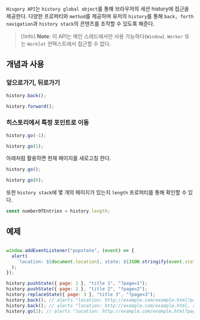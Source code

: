 `Hisgory API`는 `history global object`를 통해  브라우저의 세션 history에 접근을 제공한다. 다양한 프로퍼티와 `method`를 제공하며 유저의 `history`를 통해 `back, forth navigation`과 `history stack`의 콘텐츠를 조작할 수 있도록 해준다.

> [!info] **Note**: 이 API는 메인 스레드에서만 사용 가능하다(`Window`). `Worker` 또는 `Worklet` 컨텍스트에서 접근할 수 없다.

## 개념과 사용
### 앞으로가기, 뒤로가기
```js
history.back();

history.forward();
```

### 히스토리에서 특정 포인트로 이동
```js
history.go(-1);

history.go(1);
```

 아래처럼 활용하면 현재 페이지를 새로고침 한다.
 ```js
history.go();

history.go(0);
```

또한 `history stack`에 몇 개의 페이지가 있는지 `length` 프로퍼티를 통해 확인할 수 있다.
```js
const numberOfEntries = history.length;
```

## 예제
```js

window.addEventListener("popstate", (event) => {
  alert(
    `location: ${document.location}, state: ${JSON.stringify(event.state)}`,
  );
});

history.pushState({ page: 1 }, "title 1", "?page=1");
history.pushState({ page: 2 }, "title 2", "?page=2");
history.replaceState({ page: 3 }, "title 3", "?page=3");
history.back(); // alerts "location: http://example.com/example.html?page=1, state: {"page":1}"
history.back(); // alerts "location: http://example.com/example.html, state: null"
history.go(2); // alerts "location: http://example.com/example.html?page=3, state: {"page":3}"

```

